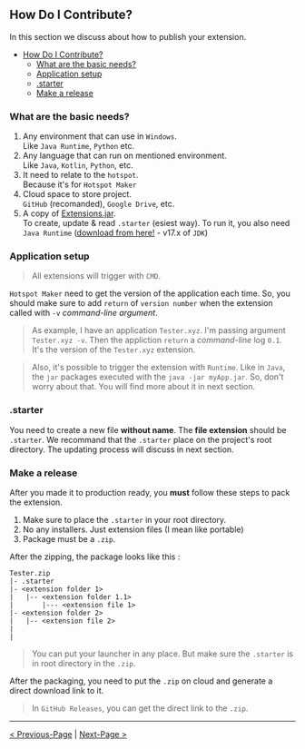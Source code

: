 ## How Do I Contribute?

In this section we discuss about how to publish your extension.

- [How Do I Contribute?](#how-do-i-contribute)
  - [What are the basic needs?](#what-are-the-basic-needs)
  - [Application setup](#application-setup)
  - [.starter](#starter)
  - [Make a release](#make-a-release)

### What are the basic needs?

1. Any environment that can use in `Windows`.\
   Like `Java Runtime`, `Python` etc.
2. Any language that can run on mentioned environment.\
   Like `Java`, `Kotlin`, `Python`, etc.
3. It need to relate to the `hotspot`.\
   Because it's for `Hotspot Maker`
4. Cloud space to store project.\
   `GitHub` (recomanded), `Google Drive`, etc.
5. A copy of [Extensions.jar](https://github.com/NaveenB2004/HotspotMaker/raw/main/Extensions/Application/Binary/Extensions.jar).\
   To create, update & read `.starter` (esiest way). To run it, you also need `Java Runtime` ([download from here!](https://www.oracle.com/java/technologies/javase/jdk17-archive-downloads.html) - v17.x of `JDK`)

### Application setup

> All extensions will trigger with `CMD`.

`Hotspot Maker` need to get the version of the application each time. So, you should make sure to add `return` of `version number` when the extension called with `-v` *command-line argument*.

> As example, I have an application `Tester.xyz`. I'm passing argument `Tester.xyz -v`. Then the appliction `return` a *command-line* log `0.1`. It's the version of the `Tester.xyz` extension.

> Also, it's possible to trigger the extension with `Runtime`. Like in `Java`, the `jar` packages executed with the `java -jar myApp.jar`. So, don't worry about that. You will find more about it in next section.

### .starter

You need to create a new file **without name**. The **file extension** should be `.starter`. We recommand that the `.starter` place on the project's root directory. The updating process will discuss in next section.

### Make a release

After you made it to production ready, you **must** follow these steps to pack the extension.

1. Make sure to place the `.starter` in your root directory.
2. No any installers. Just extension files (I mean like portable)
3. Package must be a `.zip`.

After the zipping, the package looks like this :
```
Tester.zip
|- .starter
|- <extension folder 1>
|   |-- <extension folder 1.1>
|       |--- <extension file 1>
|- <extension folder 2>
|   |-- <extension file 2>
|
|
```
> You can put your launcher in any place. But make sure the `.starter` is in root directory in the `.zip`.

After the packaging, you need to put the `.zip` on cloud and generate a direct download link to it.

> In `GitHub Releases`, you can get the direct link to the `.zip`.

***

[< Previous-Page][back] | [Next-Page >][next]

[back]: 01.%20How%20Extensions%20Works.md "How Extensions Work?"
[next]: 03.%20Starter%20File.md "Starter File"
